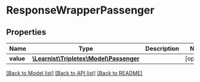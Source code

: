 # ResponseWrapperPassenger

## Properties
Name | Type | Description | Notes
------------ | ------------- | ------------- | -------------
**value** | [**\Learnist\Tripletex\Model\Passenger**](Passenger.md) |  | [optional] 

[[Back to Model list]](../../README.md#documentation-for-models) [[Back to API list]](../../README.md#documentation-for-api-endpoints) [[Back to README]](../../README.md)

